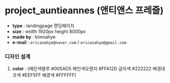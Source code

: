 # project_auntieannes (앤티앤스 프레즐)
* **type** : landingpage 랜딩페이지
* **size** : width 1920px height 8000px
* **made by** : kimnahye
* **e-mail** : `ericanahye@naver.com` / `ericanahye@gmail.com`
### 디자인 설계
1. **color** : (메인색블루 #005AD5 메인색오렌지 #FFA12D 글자색 #222222 배경데코색 #EEF5FF 배경색 #FFFFFF)
